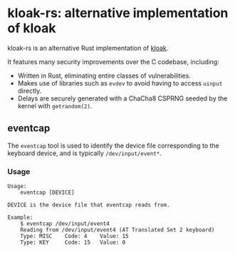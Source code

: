 # kloak-rs: alternative implementation of kloak

kloak-rs is an alternative Rust implementation of [kloak](https://github.com/vmonaco/kloak).

It features many security improvements over the C codebase, including:
* Written in Rust, eliminating entire classes of vulnerabilities.
* Makes use of libraries such as `evdev` to avoid having to access `uinput` directly.
* Delays are securely generated with a ChaCha8 CSPRNG seeded by the kernel with `getrandom(2)`.

## eventcap

The `eventcap` tool is used to identify the device file corresponding to the keyboard device, and is typically `/dev/input/event*`.

### Usage

```
Usage:
    eventcap [DEVICE]

DEVICE is the device file that eventcap reads from.

Example:
    $ eventcap /dev/input/event4
    Reading from /dev/input/event4 (AT Translated Set 2 keyboard)
    Type: MISC    Code: 4    Value: 15
    Type: KEY     Code: 15   Value: 0
```
